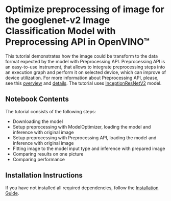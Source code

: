# Optimize preprocessing of image for the googlenet-v2 Image Classification Model with Preprocessing API in OpenVINO™

This tutorial demonstrates how the image could be transform to the data format expected by the model with Preprocessing API. Preprocessing API is an easy-to-use instrument, that allows to integrate preprocessing steps into an execution graph and perform it on selected device, which can improve of device utilization. For more information about Preprocessing API, please, see this [overview](https://docs.openvino.ai/latest/openvino_docs_OV_UG_Preprocessing_Overview.html#) and [details](https://docs.openvino.ai/latest/openvino_docs_OV_UG_Preprocessing_Details.html). The tutorial uses [InceptionResNetV2](https://www.tensorflow.org/api_docs/python/tf/keras/applications/inception_resnet_v2) model.


## Notebook Contents

The tutorial consists of the following steps:

* Downloading the model
* Setup preprocessing with ModelOptimizer, loading the model and inference with original image
* Setup preprocessing with Preprocessing API, loading the model and inference with original image
* Fitting image to the model input type and inference with prepared image
* Comparing results on one picture
* Comparing performance

## Installation Instructions

If you have not installed all required dependencies, follow the [Installation Guide](https://github.com/openvinotoolkit/openvino_notebooks/blob/main/README.md).